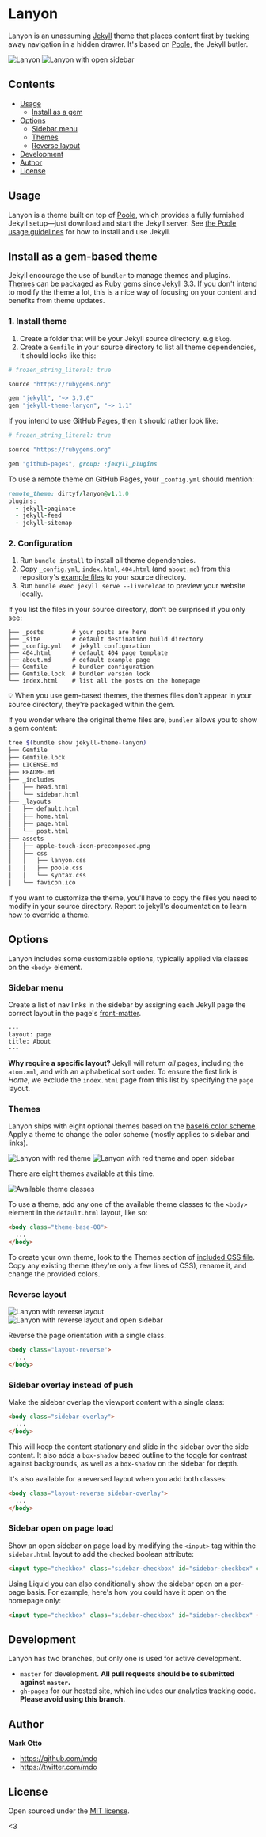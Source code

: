 # Lanyon

Lanyon is an unassuming [Jekyll](http://jekyllrb.com) theme that places content first by tucking away navigation in a hidden drawer. It's based on [Poole](http://getpoole.com), the Jekyll butler.

![Lanyon](https://f.cloud.github.com/assets/98681/1825266/be03f014-71b0-11e3-9539-876e61530e24.png)
![Lanyon with open sidebar](https://f.cloud.github.com/assets/98681/1825267/be04a914-71b0-11e3-966f-8afe9894c729.png)


## Contents

- [Usage](#usage)
  - [Install as a gem](#install-as-a-gem-based-theme)
- [Options](#options)
  - [Sidebar menu](#sidebar-menu)
  - [Themes](#themes)
  - [Reverse layout](#reverse-layout)
- [Development](#development)
- [Author](#author)
- [License](#license)


## Usage

Lanyon is a theme built on top of [Poole](https://github.com/poole/poole), which provides a fully furnished Jekyll setup—just download and start the Jekyll server. See [the Poole usage guidelines](https://github.com/poole/poole#usage) for how to install and use Jekyll.

## Install as a gem-based theme

Jekyll encourage the use of `bundler` to manage themes and plugins. [Themes](https://jekyllrb.com/docs/themes/) can be packaged as Ruby gems since Jekyll 3.3. If you don't intend to modify the theme a lot, this is a nice way of focusing on your content and benefits from  theme updates.

### 1. Install theme

1. Create a folder that will be your Jekyll source directory, e.g `blog`.
2. Create a `Gemfile` in your source directory to list all theme dependencies, it should looks like this:

```ruby
# frozen_string_literal: true

source "https://rubygems.org"

gem "jekyll", "~> 3.7.0"
gem "jekyll-theme-lanyon", "~> 1.1"
```

If you intend to use GitHub Pages, then it should rather look like:

```ruby
# frozen_string_literal: true

source "https://rubygems.org"

gem "github-pages", group: :jekyll_plugins
```

To use a remote theme on GitHub Pages, your `_config.yml` should mention:

```ruby
remote_theme: dirtyf/lanyon@v1.1.0
plugins:
  - jekyll-paginate
  - jekyll-feed
  - jekyll-sitemap
```

### 2. Configuration

1. Run `bundle install` to install all theme dependencies.
2. Copy [`_config.yml`](example/_config.yml), [`index.html`](docs/index.html), [`404.html`](docs/404.html) (and [`about.md`](docs/about.md)) from this repository's [example files](docs) to your source directory.
3. Run `bundle exec jekyll serve --livereload` to preview your website locally.

If you list the files in your source directory, don't be surprised if you only see:

```
├── _posts        # your posts are here
├── _site         # default destination build directory
├── _config.yml   # jekyll configuration
├── 404.html      # default 404 page template
├── about.md      # default example page
├── Gemfile       # bundler configuration
├── Gemfile.lock  # bundler version lock
└── index.html    # list all the posts on the homepage
```

:bulb: When you use gem-based themes, the themes files don't appear in your source directory, they're packaged within the gem.

If you wonder where the original theme files are, `bundler` allows you to show a gem content:

```sh
tree $(bundle show jekyll-theme-lanyon)
├── Gemfile
├── Gemfile.lock
├── LICENSE.md
├── README.md
├── _includes
│   ├── head.html
│   └── sidebar.html
├── _layouts
│   ├── default.html
│   ├── home.html
│   ├── page.html
│   └── post.html
├── assets
│   ├── apple-touch-icon-precomposed.png
│   ├── css
│   │   ├── lanyon.css
│   │   ├── poole.css
│   │   └── syntax.css
│   └── favicon.ico
```

If you want to customize the theme, you'll have to copy the files you need to modify in your source directory.
Report to jekyll's documentation to learn [how to override a theme](https://jekyllrb.com/docs/themes/#overriding-theme-defaults).

## Options

Lanyon includes some customizable options, typically applied via classes on the `<body>` element.


### Sidebar menu

Create a list of nav links in the sidebar by assigning each Jekyll page the correct layout in the page's [front-matter](http://jekyllrb.com/docs/frontmatter/).

```
---
layout: page
title: About
---
```

**Why require a specific layout?** Jekyll will return *all* pages, including the `atom.xml`, and with an alphabetical sort order. To ensure the first link is *Home*, we exclude the `index.html` page from this list by specifying the `page` layout.


### Themes

Lanyon ships with eight optional themes based on the [base16 color scheme](https://github.com/chriskempson/base16). Apply a theme to change the color scheme (mostly applies to sidebar and links).

![Lanyon with red theme](https://f.cloud.github.com/assets/98681/1825270/be065110-71b0-11e3-9ed8-9b8de753a4af.png)
![Lanyon with red theme and open sidebar](https://f.cloud.github.com/assets/98681/1825269/be05ec20-71b0-11e3-91ea-a9138ef07186.png)

There are eight themes available at this time.

![Available theme classes](https://f.cloud.github.com/assets/98681/1817044/e5b0ec06-6f68-11e3-83d7-acd1942797a1.png)

To use a theme, add any one of the available theme classes to the `<body>` element in the `default.html` layout, like so:

```html
<body class="theme-base-08">
  ...
</body>
```

To create your own theme, look to the Themes section of [included CSS file](https://github.com/poole/lanyon/blob/master/public/css/lanyon.css). Copy any existing theme (they're only a few lines of CSS), rename it, and change the provided colors.


### Reverse layout

![Lanyon with reverse layout](https://f.cloud.github.com/assets/98681/1825265/be03f2e4-71b0-11e3-89f1-360705524495.png)
![Lanyon with reverse layout and open sidebar](https://f.cloud.github.com/assets/98681/1825268/be056174-71b0-11e3-88c8-5055bca4307f.png)

Reverse the page orientation with a single class.

```html
<body class="layout-reverse">
  ...
</body>
```


### Sidebar overlay instead of push

Make the sidebar overlap the viewport content with a single class:

```html
<body class="sidebar-overlay">
  ...
</body>
```

This will keep the content stationary and slide in the sidebar over the side content. It also adds a `box-shadow` based outline to the toggle for contrast against backgrounds, as well as a `box-shadow` on the sidebar for depth.

It's also available for a reversed layout when you add both classes:

```html
<body class="layout-reverse sidebar-overlay">
  ...
</body>
```

### Sidebar open on page load

Show an open sidebar on page load by modifying the `<input>` tag within the `sidebar.html` layout to add the `checked` boolean attribute:

```html
<input type="checkbox" class="sidebar-checkbox" id="sidebar-checkbox" checked>
```

Using Liquid you can also conditionally show the sidebar open on a per-page basis. For example, here's how you could have it open on the homepage only:

```html
<input type="checkbox" class="sidebar-checkbox" id="sidebar-checkbox" {% if page.title =="Home" %}checked{% endif %}>
```

## Development

Lanyon has two branches, but only one is used for active development.

- `master` for development.  **All pull requests should be to submitted against `master`.**
- `gh-pages` for our hosted site, which includes our analytics tracking code. **Please avoid using this branch.**


## Author

**Mark Otto**
- <https://github.com/mdo>
- <https://twitter.com/mdo>


## License

Open sourced under the [MIT license](LICENSE.md).

<3
